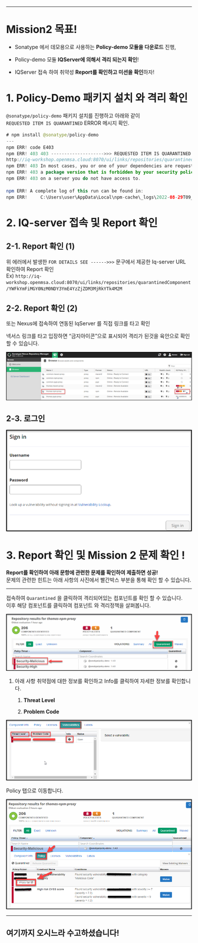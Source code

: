 
* * *

Mission2 목표!
============

*   Sonatype 에서 데모용으로 사용하는 **Policy-demo 모듈을 다운로드** 진행,
    
*   Policy-demo 모듈 **IQServer에 의해서 격리 되는지 확인**!
    
*   IQServer 접속 하여 취약성 **Report를 확인하고 미션을 확인**하자!
    

1\. Policy-Demo 패키지 설치 와 격리 확인
==============================

`@sonatype/policy-demo` 패키지 설치를 진행하고 아래와 같이  
`REQUESTED ITEM IS QUARANTINED` ERROR 메시지 확인.

```java
# npm install @sonatype/policy-demo
---
npm ERR! code E403
npm ERR! 403 403 -------------------->>> REQUESTED ITEM IS QUARANTINED -------------------->>> FOR DETAILS SEE ------>>> 
http://iq-workshop.openmsa.cloud:8070/ui/links/repositories/quarantinedComponent/YWFkYmFiMGY0NzM0NDY3YmE4YzZjZDM3MjRkYTk4M2M <<<------ - GET https://nexus-workshop.openmsa.cloud:8443/repository/thomas-npm-proxy/@sonatype/policy-demo/-/policy-demo-1.4.0.tgz
npm ERR! 403 In most cases, you or one of your dependencies are requesting
npm ERR! 403 a package version that is forbidden by your security policy, or
npm ERR! 403 on a server you do not have access to.

npm ERR! A complete log of this run can be found in:
npm ERR!     C:\Users\user\AppData\Local\npm-cache\_logs\2022-08-29T09_20_14_868Z-debug-0.log
```

2\. IQ-server 접속 및 Report 확인
============================

2-1. Report 확인 (1)
------------------

위 에러에서 발생한 `FOR DETAILS SEE ------>>>` 문구에서 제공한 Iq-server URL 확인하여 Report 확인  
Ex) `http://iq-workshop.openmsa.cloud:8070/ui/links/repositories/quarantinedComponent/YWFkYmFiMGY0NzM0NDY3YmE4YzZjZDM3MjRkYTk4M2M`

2-2. Report 확인 (2)
------------------

또는 Nexus에 접속하여 연동된 IqServer 를 직접 링크를 타고 확인

넥서스 링크를 타고 입장하면 “금지아이콘”으로 표시되어 격리가 된것을 육안으로 확인 할 수 있습니다.

![](attachments/654573822/654508444.png)

2-3. 로그인
--------

![](attachments/654573822/654377329.png?width=374)

3\. Report 확인 및 Mission 2 문제 확인 !
=================================

**Report를 확인하여 아래 문항에 관련한 문제를 확인하여 제출하면 성공!**  
문제의 관련한 힌트는 아래 사항의 사진에서 빨간박스 부분을 통해 확인 할 수 있습니다.
    

* * *

접속하여 `Quarantined` 을 클릭하여 격리되어있는 컴포넌트를 확인 할 수 있습니다.  
이후 해당 컴포넌트를 클릭하여 컴포넌트 와 격리정책을 살펴봅니다.

![](attachments/654573822/654377365.png?width=544)

1.  아래 사항 취약점에 대한 정보를 확인하고 Info를 클릭하여 자세한 정보를 확인합니다.
    
    1.  **Threat Level**
        
    2.  **Problem Code**
        

![](attachments/654573822/654606745.png?width=680)

Policy 탭으로 이동합니다.

![](attachments/654573822/654377357.png)



* * *

여기까지 오시느라 수고하셨습니다!
------------------
